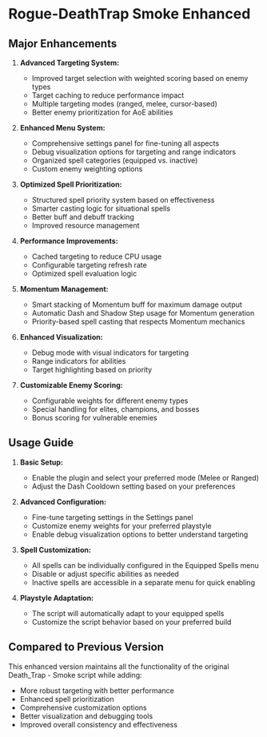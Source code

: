 # Rogue-DeathTrap Smoke Enhanced

## Major Enhancements

1. **Advanced Targeting System:**
   - Improved target selection with weighted scoring based on enemy types
   - Target caching to reduce performance impact
   - Multiple targeting modes (ranged, melee, cursor-based)
   - Better enemy prioritization for AoE abilities

2. **Enhanced Menu System:**
   - Comprehensive settings panel for fine-tuning all aspects
   - Debug visualization options for targeting and range indicators
   - Organized spell categories (equipped vs. inactive)
   - Custom enemy weighting options

3. **Optimized Spell Prioritization:**
   - Structured spell priority system based on effectiveness
   - Smarter casting logic for situational spells
   - Better buff and debuff tracking
   - Improved resource management

4. **Performance Improvements:**
   - Cached targeting to reduce CPU usage
   - Configurable targeting refresh rate
   - Optimized spell evaluation logic

5. **Momentum Management:**
   - Smart stacking of Momentum buff for maximum damage output
   - Automatic Dash and Shadow Step usage for Momentum generation
   - Priority-based spell casting that respects Momentum mechanics

6. **Enhanced Visualization:**
   - Debug mode with visual indicators for targeting
   - Range indicators for abilities
   - Target highlighting based on priority

7. **Customizable Enemy Scoring:**
   - Configurable weights for different enemy types
   - Special handling for elites, champions, and bosses
   - Bonus scoring for vulnerable enemies

## Usage Guide

1. **Basic Setup:**
   - Enable the plugin and select your preferred mode (Melee or Ranged)
   - Adjust the Dash Cooldown setting based on your preferences

2. **Advanced Configuration:**
   - Fine-tune targeting settings in the Settings panel
   - Customize enemy weights for your preferred playstyle
   - Enable debug visualization options to better understand targeting

3. **Spell Customization:**
   - All spells can be individually configured in the Equipped Spells menu
   - Disable or adjust specific abilities as needed
   - Inactive spells are accessible in a separate menu for quick enabling

4. **Playstyle Adaptation:**
   - The script will automatically adapt to your equipped spells
   - Customize the script behavior based on your preferred build

## Compared to Previous Version

This enhanced version maintains all the functionality of the original Death_Trap - Smoke script while adding:
   - More robust targeting with better performance
   - Enhanced spell prioritization
   - Comprehensive customization options
   - Better visualization and debugging tools
   - Improved overall consistency and effectiveness

